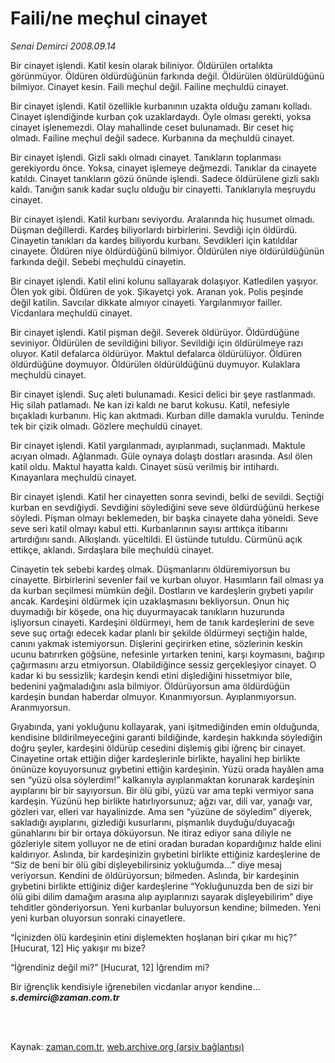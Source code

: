 # Faili/ne meçhul cinayet

*Senai Demirci 2008.09.14*

<td class="columnist-detail">
<p>Bir cinayet işlendi. Katil kesin olarak biliniyor. Öldürülen ortalıkta görünmüyor. Öldüren öldürdüğünün farkında değil. Öldürülen öldürüldüğünü bilmiyor. Cinayet kesin. Faili meçhul değil. Failine meçhuldü cinayet.</p>
<p>
<div id="haberMetinDiv">
<p>Bir cinayet işlendi. Katil özellikle kurbanının uzakta olduğu zamanı kolladı. Cinayet işlendiğinde kurban çok uzaklardaydı. Öyle olması gerekti, yoksa cinayet işlenemezdi. Olay mahallinde ceset bulunamadı. Bir ceset hiç olmadı. Failine meçhul değil sadece. Kurbanına da meçhuldü cinayet. 
<p>Bir cinayet işlendi. Gizli saklı olmadı cinayet. Tanıkların toplanması gerekiyordu önce. Yoksa, cinayet işlemeye değmezdi. Tanıklar da cinayete katıldı. Cinayet tanıkların gözü önünde işlendi. Sadece öldürülene gizli saklı kaldı. Tanığın sanık kadar suçlu olduğu bir cinayetti. Tanıklarıyla meşruydu cinayet. 
<p>Bir cinayet işlendi. Katil kurbanı seviyordu. Aralarında hiç husumet olmadı. Düşman değillerdi. Kardeş biliyorlardı birbirlerini. Sevdiği için öldürdü. Cinayetin tanıkları da kardeş biliyordu kurbanı. Sevdikleri için katıldılar cinayete. Öldüren niye öldürdüğünü bilmiyor. Öldürülen niye öldürüldüğünün farkında değil. Sebebi meçhuldü cinayetin. 
<p>Bir cinayet işlendi. Katil elini kolunu sallayarak dolaşıyor. Katledilen yaşıyor. Ölen yok gibi. Öldüren de yok. Şikayetçi yok. Aranan yok. Polis peşinde değil katilin. Savcılar dikkate almıyor cinayeti. Yargılanmıyor failler. Vicdanlara meçhuldü cinayet. 
<p>Bir cinayet işlendi. Katil pişman değil. Severek öldürüyor. Öldürdüğüne seviniyor. Öldürülen de sevildiğini biliyor. Sevildiği için öldürülmeye razı oluyor. Katil defalarca öldürüyor. Maktul defalarca öldürülüyor. Öldüren öldürdüğüne doymuyor. Öldürülen öldürüldüğünü duymuyor. Kulaklara meçhuldü cinayet.
<p>Bir cinayet işlendi. Suç aleti bulunamadı. Kesici delici bir şeye rastlanmadı. Hiç silah patlamadı. Ne kan izi kaldı ne barut kokusu. Katil, nefesiyle bıçakladı kurbanını. Hiç kan akıtmadı. Kurban dille damakla vuruldu. Teninde tek bir çizik olmadı. Gözlere meçhuldü cinayet.
<p>Bir cinayet işlendi. Katil yargılanmadı, ayıplanmadı, suçlanmadı. Maktule acıyan olmadı. Ağlanmadı. Güle oynaya dolaştı dostları arasında. Asıl ölen katil oldu. Maktul hayatta kaldı. Cinayet süsü verilmiş bir intihardı. Kınayanlara meçhuldü cinayet.
<p>Bir cinayet işlendi. Katil her cinayetten sonra sevindi, belki de sevildi. Seçtiği kurban en sevdiğiydi. Sevdiğini söylediğini seve seve öldürdüğünü herkese söyledi. Pişman olmayı beklemeden, bir başka cinayete daha yöneldi. Seve seve seri katil olmayı kabul etti. Kurbanlarının sayısı arttıkça itibarını artırdığını sandı. Alkışlandı. yüceltildi. El üstünde tutuldu. Cürmünü açık ettikçe, aklandı. Sırdaşlara bile meçhuldü cinayet.
<p>Cinayetin tek sebebi kardeş olmak. Düşmanlarını öldüremiyorsun bu cinayette. Birbirlerini sevenler fail ve kurban oluyor. Hasımların fail olması ya da kurban seçilmesi mümkün değil. Dostların ve kardeşlerin gıybeti yapılır ancak. Kardeşini öldürmek için uzaklaşmasını bekliyorsun. Onun hiç duymadığı bir köşede, ona hiç duyurmayacak tanıkların huzurunda işliyorsun cinayeti. Kardeşini öldürmeyi, hem de tanık kardeşlerini de seve seve suç ortağı edecek kadar planlı bir şekilde öldürmeyi seçtiğin halde, canını yakmak istemiyorsun. Dişlerini geçirirken etine, sözlerinin keskin ucunu batırırken göğsüne, nefesinle yırtarken tenini, karşı koymasını, bağırıp çağırmasını arzu etmiyorsun. Olabildiğince sessiz gerçekleşiyor cinayet. O kadar ki bu sessizlik; kardeşin kendi etini dişlediğini hissetmiyor bile, bedenini yağmaladığını asla bilmiyor. Öldürüyorsun ama öldürdüğün kardeşin bundan haberdar olmuyor. Kınanmıyorsun. Ayıplanmıyorsun. Aranmıyorsun.
<p>Gıyabında, yani yokluğunu kollayarak, yani işitmediğinden emin olduğunda, kendisine bildirilmeyeceğini garanti bildiğinde, kardeşin hakkında söylediğin doğru şeyler, kardeşini öldürüp cesedini dişlemiş gibi iğrenç bir cinayet. Cinayetine ortak ettiğin diğer kardeşlerinle birlikte, hayalini hep birlikte önünüze koyuyorsunuz gıybetini ettiğin kardeşinin. Yüzü orada hayâlen ama sen “yüzü olsa söylerdim!” kalkanıyla ayıplanmaktan korunarak kardeşinin ayıplarını bir bir sayıyorsun. Bir ölü gibi, yüzü var ama tepki vermiyor sana kardeşin. Yüzünü hep birlikte hatırlıyorsunuz; ağzı var, dili var, yanağı var, gözleri var, elleri var hayalinizde. Ama sen “yüzüne de söyledim” diyerek, sakladığı ayıplarını, gizlediği kusurlarını, pişmanlık duyduğu/duyacağı günahlarını bir bir ortaya döküyorsun. Ne itiraz ediyor sana diliyle ne gözleriyle sitem yolluyor ne de etini oradan buradan kopardığınız halde elini kaldırıyor. Aslında, bir kardeşinizin gıybetini birlikte ettiğiniz kardeşlerine de “Siz de beni bir ölü gibi dişleyebilirsiniz yokluğumda...” diye mesaj veriyorsun. Kendini de öldürüyorsun; bilmeden. Aslında, bir kardeşinin gıybetini birlikte ettiğiniz diğer kardeşlerine “Yokluğunuzda ben de sizi bir ölü gibi dilim damağım arasına alıp ayıplarınızı sayarak dişleyebilirim” diye tehditler gönderiyorsun. Yeni kurbanlar buluyorsun kendine; bilmeden. Yeni yeni kurban oluyorsun sonraki cinayetlere.
<p>“İçinizden ölü kardeşinin etini dişlemekten hoşlanan biri çıkar mı hiç?” [Hucurat, 12] Hiç yakışır mı bize? 
<p>“İğrendiniz değil mi?” [Hucurat, 12] İğrendim mi?
<p>Bir iğrençlik kendisiyle iğrenebilen vicdanlar arıyor kendine... <i><b>s.demirci@zaman.com.tr</b></i></p></p></p></p></p></p></p></p></p></p></p></p></p></div>
</p>


<p><br>
		 </br></p></td>

Kaynak: [zaman.com.tr](http://zaman.com.tr/yazar.do?yazino=780152), [web.archive.org (arşiv bağlantısı)](http://web.archive.org/web/20120202065320/http://www.zaman.com.tr:80/yazar.do?yazino=780152)
